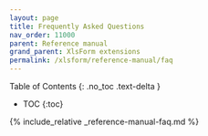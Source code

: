 ```yaml
---
layout: page
title: Frequently Asked Questions
nav_order: 11000
parent: Reference manual
grand_parent: XlsForm extensions
permalink: /xlsform/reference-manual/faq
---
```

Table of Contents
{: .no_toc .text-delta }

- TOC
{:toc}

{% include_relative _reference-manual-faq.md %}
